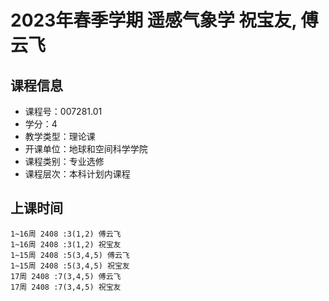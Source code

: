 # 2023年春季学期 遥感气象学 祝宝友, 傅云飞






## 课程信息

- 课程号：007281.01
- 学分：4
- 教学类型：理论课
- 开课单位：地球和空间科学学院
- 课程类别：专业选修
- 课程层次：本科计划内课程

## 上课时间

```
1~16周 2408 :3(1,2) 傅云飞
1~16周 2408 :3(1,2) 祝宝友
1~15周 2408 :5(3,4,5) 傅云飞
1~15周 2408 :5(3,4,5) 祝宝友
17周 2408 :7(3,4,5) 傅云飞
17周 2408 :7(3,4,5) 祝宝友
```

